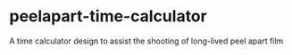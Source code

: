 # peelapart-time-calculator
A time calculator design to assist the shooting of long-lived peel apart film
